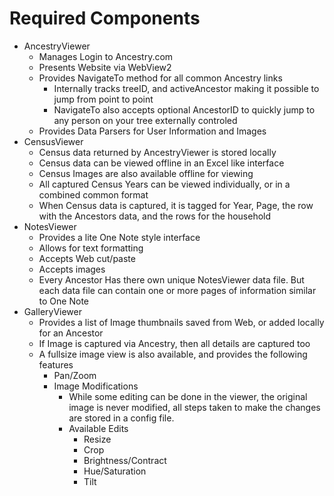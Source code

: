 ﻿# Required Components

* AncestryViewer
  * Manages Login to Ancestry.com
  * Presents Website via WebView2
  * Provides NavigateTo method for all common Ancestry links
    * Internally tracks treeID, and activeAncestor making it possible to jump from point to point
    * NavigateTo also accepts optional AncestorID to quickly jump to any person on your tree externally controled
  * Provides Data Parsers for User Information and Images
* CensusViewer
  * Census data returned by AncestryViewer is stored locally
  * Census data can be viewed offline in an Excel like interface
  * Census Images are also available offline for viewing
  * All captured Census Years can be viewed individually, or in a combined common format
  * When Census data is captured, it is tagged for Year, Page, the row with the Ancestors data, and the rows for the household
* NotesViewer
  * Provides a lite One Note style interface
  * Allows for text formatting
  * Accepts Web cut/paste
  * Accepts images
  * Every Ancestor Has there own unique NotesViewer data file. But each data file can contain one or more pages of information similar to One Note
* GalleryViewer
  * Provides a list of Image thumbnails saved from Web, or added locally for an Ancestor
  * If Image is captured via Ancestry, then all details are captured too
  * A fullsize image view is also available, and provides the following features
    * Pan/Zoom
    * Image Modifications
      * While some editing can be done in the viewer, the original image is never modified, all steps taken to make the changes are stored in a config file.
      * Available Edits
        * Resize
        * Crop
        * Brightness/Contract
        * Hue/Saturation
        * Tilt
